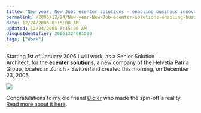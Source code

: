 ```yaml
---
title: "New year, New Job: ecenter solutions - enabling business innovation"
permalink: /2005/12/24/New-year-New-Job-ecenter-solutions-enabling-business-innovation/
date: 12/24/2005 8:15:00 AM
updated: 12/24/2005 8:15:00 AM
disqusIdentifier: 20051224081500
tags: ["Work"]
---
```

Starting 1st of January 2006 I will work, as a Senior Solution Architect, for the <span style="font-weight: bold;">[ecenter solutions](http://www.ecenter-solutions.com)</span>, a new company of the Helvetia Patria Group, located in Zurich - Switzerland created this morning, on December 23, 2005.

![](http://membres.lycos.fr/lkempe//ecentersolutions.jpg)
<!-- more -->

Congratulations to my old friend [Didier](http://www.didierbeck.com/) who made the spin-off a reality. [Read more about it here](http://www.didierbeck.com/2005/12/dream-is-becoming-true.php).
